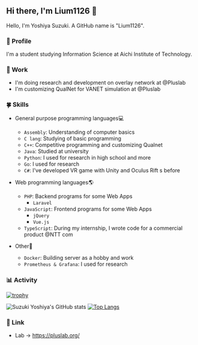 ## Hi there, I'm Lium1126 👋
Hello, I'm Yoshiya Suzuki. A GitHub name is "Lium1126".

### 👀 Profile
I'm a student studying Information Science at Aichi Institute of Technology.

### 🔭 Work
- I'm doing research and development on overlay network at @Pluslab
- I'm customizing QualNet for VANET simulation at @Pluslab

### 🍀 Skills
- General purpose programming languages💻
  - `Assembly`: Understanding of computer basics
  - `C lang`: Studying of basic programming
  - `C++`: Competitive programming and customizing Qualnet
  - `Java`: Studied at university
  - `Python`: I used for research in high school and more
  - `Go`: I used for research
  - `C#`: I've developed VR game with Unity and Oculus Rift s before

- Web programming languages🌎
  - `PHP`: Backend programs for some Web Apps
     - `Laravel`
  - `JavaScript`: Frontend programs for some Web Apps
    - `jQuery`
    - `Vue.js`
  - `TypeScript`: During my internship, I wrote code for a commercial product @NTT com

- Other🦉
  - `Docker`: Building server as a hobby and work
  - `Prometheus & Grafana`: I used for research

### 📊 Activity
[![trophy](https://github-profile-trophy.vercel.app/?username=Lium1126&row=2&column=4&theme=darkhub)](https://github.com/ryo-ma/github-profile-trophy)

![Suzuki Yoshiya's GitHub stats](https://github-readme-stats.vercel.app/api?username=Lium1126&show_icons=true&theme=tokyonight&count_private=true)
[![Top Langs](https://github-readme-stats.vercel.app/api/top-langs/?username=Lium1126&layout=compact&theme=tokyonight)](https://github.com/anuraghazra/github-readme-stats)

### 💨 Link
- Lab -> https://pluslab.org/
